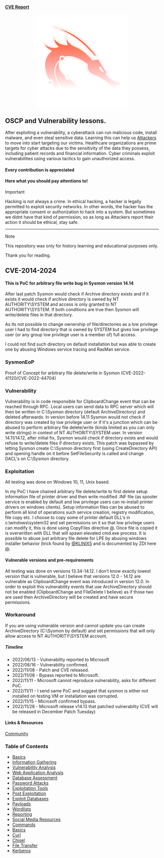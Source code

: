 #### [CVE Report](https://github.com/pxcs/CVE-29343-Sysmon-list/)

<a href="https://www.offsec.com/courses/pen-200/"><p align="center">
<img width="300" height="300" src="/images/kali-linux.svg">
</p></a>

## OSCP and Vulnerability lessons.

After exploiting a vulnerability, a cyberattack can run malicious code, install malware, and even steal sensitive data. Learning this can help us [Attackers](https://github.com/pxcs/) to move into start targeting our victims. Healthcare organizations are prime targets for cyber attacks due to the sensitivity of the data they possess, including patient records and financial information. Cyber criminals exploit vulnerabilities using various tactics to gain unauthorized access.

#### Every contribution is appreciated

#### Here what you should pay attentions to!

> [!IMPORTANT]
> Hacking is not always a crime. In ethical hacking, a hacker is legally permitted to exploit security networks. In other words, the hacker has the appropriate consent or authorization to hack into a system. But sometimes we didnt have that kind of permission, so as long as Attackers report their action it should be ethical, stay safe.
<hr>

> [!NOTE]
> This repository was only for history learning and educational purposes only.

Thank you for reading.

## CVE-2014-2024

#### This is PoC for arbitrary file write bug in Sysmon version 14.14

After last patch Sysmon would check if Archive directory exists and if it exists it would check if archive directory is owned by NT AUTHORITY\SYSTEM and access is only granted to NT AUTHORITY\SYSTEM. 
If both conditions are true then Sysmon will write/delete files in that directory.

As its not possible to change ownership of file/directories as a low privilege user I had to find directory that is owned by SYSTEM but gives low privilege user (or any group low privilege user is a member of) full access.

I could not find such directory on default installation but was able to create one by abusing Windows service tracing and RasMan service.

### SysmonEoP

Proof of Concept for arbitrary file delete/write in Sysmon (CVE-2022-41120/CVE-2022-44704)

### Vulnerability

Vulnerability is in code responsible for ClipboardChange event that can be reached through RPC. 
Local users can send data to RPC server which will then be written in C:\Sysmon directory (default ArchiveDirectory) and deleted afterwards.
In version before 14.11 Sysmon would not check if directory was created by low privilege user or if it's a junction which can be abused to perform arbitrary file delete/write (kinda limited as you can only write strings) in context of NT AUTHORITY\SYSTEM user.
In version 14.11/14.12, after initial fix, Sysmon would check if directory exists and would refuse to write/delete files if directory exists.
This patch was bypassed by letting Sysmon create C:\Sysmon directory first (using CreateDirectory API) and opening handle on it before SetFileSecurity is called and change DACL's on C:\Sysmon directory.

### Exploitation

All testing was done on Windows 10, 11, Unix based.

In my PoC I have chained arbitrary file delete/write to first delete setup information file of printer driver and then write modified .INF file (as spooler service is enabled by default and low privilege users can re-install printer drivers on windows clients).
Setup information files can be abused to perform all kind of operations such service creation, registry modification, file copy etc.
I choose to copy some of printer default DLL's in c:\windows\system32 and set permissions on it so that low privilege users can modify it, this is done using CopyFiles directive [@](https://learn.microsoft.com/en-us/windows-hardware/drivers/install/inf-copyfiles-directive). Once file is copied it is overwritten with DLL that will spawn elevated cmd.exe process.
It is possible to abuse just arbitrary file delete for LPE by abusing windows installer behavior (trick found by [@KLINIX5](https://twitter.com/KLINIX5) and is documented by ZDI here [@](https://www.zerodayinitiative.com/blog/2022/3/16/abusing-arbitrary-file-deletes-to-escalate-privilege-and-other-great-tricks).

#### Vulnerable versions and pre-requirements

All testing was done on versions 13.34-14.12.
I don’t know exactly lowest version that is vulnerable, but I believe that versions 12.0 - 14.12 are vulnerable as ClipboardChange event was introduced in version 12.0.
In order to exploit this vulnerability events that use ArchiveDirectory should not be enabled (ClipboardChange and FileDelete I believe) as if those two are used then ArchiveDirectory will be created and have secure permissions.

### Workaround

If you are using vulnerable version and cannot update you can create ArchiveDirectory (C:\Sysmon by default) and set permissions that will only allow access to NT AUTHORITY\SYSTEM account.

##### Timeline

- 2022/06/13 - Vulnerability reported to Microsoft
- 2022/06/16 - Vulnerability confirmed.
- 2022/11/08 - Patch and CVE released.
- 2022/11/08 - Bypass reported to Microsoft.
- 2022/11/11 - Microsoft cannot reproduce vulnerability, asks for different PoC.
- 2022/11/11 - I send same PoC and suggest that sysmon is either not installed on testing VM or installation was corrupted.
- 2022/11/15 - Microsoft confirmed bypass.
- 2022/11/28 - Microsoft release v14.13 that patched vulnerabilty (CVE will be released in December Patch Tuesday)

#### Links & Resources
[Community](https://www.zerodayinitiative.com/blog/2022/3/16/abusing-arbitrary-file-deletes-to-escalate-privilege-and-other-great-tricks)

### Table of Contents

- [Basics](https://www.coursera.org/courses?query=ethical%20hacking)
- [Information Gathering](https://www.coursera.org/courses?query=ethical%20hacking)
- [Vulnerability Analysis](https://www.coursera.org/courses?query=ethical%20hacking)
- [Web Application Analysis](https://www.coursera.org/courses?query=ethical%20hacking)
- [Database Assessment](https://www.coursera.org/courses?query=ethical%20hacking)
- [Password Attacks](https://www.coursera.org/courses?query=ethical%20hacking)
- [Exploitation Tools](https://www.coursera.org/courses?query=ethical%20hacking)
- [Post Exploitation](https://www.coursera.org/courses?query=ethical%20hacking)
- [Exploit Databases](https://www.coursera.org/courses?query=ethical%20hacking)
- [Payloads](https://www.coursera.org/courses?query=ethical%20hacking)
- [Wordlists](https://www.coursera.org/courses?query=ethical%20hacking)
- [Reporting](https://www.coursera.org/courses?query=ethical%20hacking)
- [Social Media Resources](https://www.coursera.org/courses?query=ethical%20hacking)
- [Commands](https://www.coursera.org/courses?query=ethical%20hacking)
- [Basics](https://www.coursera.org/courses?query=ethical%20hacking)
- [Curl](https://www.coursera.org/courses?query=ethical%20hacking)
- [Chisel](https://www.coursera.org/courses?query=ethical%20hacking)
- [File Transfer](https://www.coursera.org/courses?query=ethical%20hacking)
- [Kerberos](https://www.coursera.org/courses?query=ethical%20hacking)
